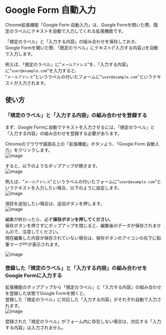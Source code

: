 # Google Form 自動入力
Chrome拡張機能「Google Form 自動入力」は、Google Formを開いた際、既定のラベルにテキストを自動で入力してくれる拡張機能です。

「規定のラベル」と「入力する内容」の組み合わせを保存しておき、  
Google Formを開いた際、「既定のラベル」にテキスト(「入力する内容」)を自動で入力します。

例えば、「規定のラベル」に"`メールアドレス`"を、「入力する内容」に"`user@example.com`"を入力すると、  
"`メールアドレス`"というラベルの付いたフォームに"`user@example.com`"というテキストが入力されます。

## 使い方
### 「規定のラベル」と「入力する内容」の組み合わせを登録する
まず、Google Formに自動でテキストを入力させるには、「規定のラベル」と「入力する内容」の組み合わせを登録する必要があります。

Chromeのブラウザ画面右上の「拡張機能」ボタンより、「Google Form 自動入力」をクリックします。  
![image](https://github.com/CA01971172/GoogleFormAutoFiller/assets/107534447/fa6592c3-31c2-4fcb-a131-411b535e0b93)

すると、以下のようなポップアップが開きます。  
![image](https://github.com/CA01971172/GoogleFormAutoFiller/assets/107534447/78476d94-01e6-4a56-9726-f015a76eeb39)

例えば、"`メールアドレス`"というラベルの付いたフォームに"`user@example.com`"というテキストを入力したい場合、以下のように設定します。  
![image](https://github.com/CA01971172/GoogleFormAutoFiller/assets/107534447/bd979a5f-35c3-47ec-b8a7-62c79e0b9f80)

項目を追加したい場合は、追加ボタンを押します。  
![image](https://github.com/CA01971172/GoogleFormAutoFiller/assets/107534447/370b1dd0-866c-4c42-a593-c7fd8c593ecc)

編集が終わったら、必ず**保存ボタンを押してください**。  
保存ボタンを押さずにポップアップを閉じると、編集後のデータが保存されませんので、注意してください。  
現在編集した内容が保存されていない場合は、保存ボタンのアイコンの右下に鉛筆マーク<img width="17" alt="image" src="https://github.com/CA01971172/GoogleFormAutoFiller/assets/107534447/634b6a09-1686-4d65-8c96-6549bab977b8">が表示されます。
  
![image](https://github.com/CA01971172/GoogleFormAutoFiller/assets/107534447/96b0dfca-fb1f-4a72-a9b7-61d3a6a355a2)

### 登録した「規定のラベル」と「入力する内容」の組み合わせをGoogle Formに入力する
拡張機能のポップアップから「規定のラベル」と「入力する内容」の組み合わせを登録した状態でGoogle Formを開くと、  
登録した「規定のラベル」に対応した「入力する内容」がそれぞれ自動で入力されます。  
![image](https://github.com/CA01971172/GoogleFormAutoFiller/assets/107534447/9eae9767-f3ab-440a-8fab-559d989889f1)

登録された「規定のラベル」がフォーム内に存在しない場合は、対応する「入力する内容」は入力されません。
